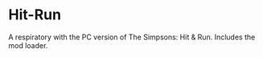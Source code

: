 # Hit-Run
A respiratory with the PC version of The Simpsons: Hit &amp; Run. Includes the mod loader.
